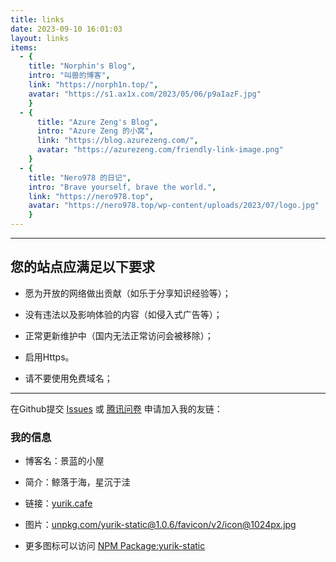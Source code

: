 ```yaml
---
title: links
date: 2023-09-10 16:01:03
layout: links
items:
  - {
    title: "Norphin's Blog",
    intro: "叫兽的博客",
    link: "https://norph1n.top/",
    avatar: "https://s1.ax1x.com/2023/05/06/p9aIazF.jpg"
    }
  - {
      title: "Azure Zeng's Blog",
      intro: "Azure Zeng 的小窝",
      link: "https://blog.azurezeng.com/",
      avatar: "https://azurezeng.com/friendly-link-image.png"
    }
  - {
    title: "Nero978 的日记",
    intro: "Brave yourself, brave the world.",
    link: "https://nero978.top",
    avatar: "https://nero978.top/wp-content/uploads/2023/07/logo.jpg"
    }
---
```


---

## 您的站点应满足以下要求

- 愿为开放的网络做出贡献（如乐于分享知识经验等）；

- 没有违法以及影响体验的内容（如侵入式广告等）；

- 正常更新维护中（国内无法正常访问会被移除）；

- 启用Https。

- 请不要使用免费域名；

---

在Github提交 [Issues](https://github.com/ImJingLan/FriendLink/issues/new/choose) 或 [腾讯问卷](https://wj.qq.com/s2/13028516/7438/) 申请加入我的友链：

### 我的信息

- 博客名：景蓝的小屋

- 简介：鲸落于海，星沉于洼

- 链接：[yurik.cafe](//yurik.cafe)

- 图片：[unpkg.com/yurik-static@1.0.6/favicon/v2/icon@1024px.jpg](//unpkg.com/yurik-static@1.0.6/favicon/v2/icon@1024px.jpg)

- 更多图标可以访问 [NPM Package:yurik-static](//unpkg.com/browse/yurik-static@1.0.6/favicon/v2/)
